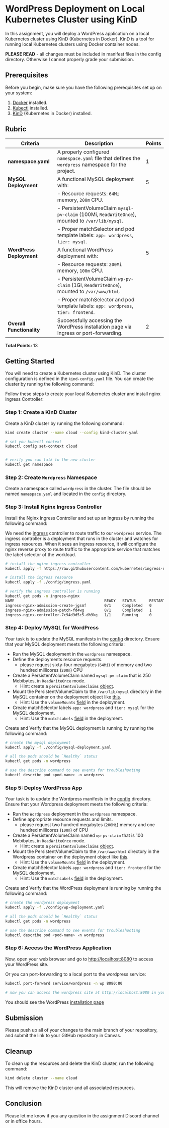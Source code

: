 # WordPress Deployment on Local Kubernetes Cluster using KinD

In this assignment, you will deploy a WordPress application on a local Kubernetes cluster using KinD (Kubernetes in Docker). KinD is a tool for running local Kubernetes clusters using Docker container nodes.

**PLEASE READ** - all changes must be included in manifest files in the config directory. Otherwise I cannot properly grade your submission.

## Prerequisites

Before you begin, make sure you have the following prerequisites set up on your system:

1. [Docker](https://www.docker.com/get-started) installed.
2. [Kubectl](https://kubernetes.io/docs/tasks/tools/install-kubectl/) installed.
3. [KinD](https://kind.sigs.k8s.io/docs/user/quick-start/) (Kubernetes in Docker) installed.

## Rubric

| **Criteria**                    | **Description**                                                                                      | **Points** |
|---------------------------------|-----------------------------------------------------------------------------------------------------|------------|
| **namespace.yaml**              | A properly configured `namespace.yaml` file that defines the `wordpress` namespace for the project. | 1          |
| **MySQL Deployment**            | A functional MySQL deployment with:                                                                 | 5          |
|                                 | - Resource requests: `64Mi` memory, `200m` CPU.                                                     |            |
|                                 | - PersistentVolumeClaim `mysql-pv-claim` (100Mi, `ReadWriteOnce`), mounted to `/var/lib/mysql`.      |            |
|                                 | - Proper matchSelector and pod template labels: `app: wordpress`, `tier: mysql`.                   |            |
| **WordPress Deployment**        | A functional WordPress deployment with:                                                             | 5          |
|                                 | - Resource requests: `200Mi` memory, `100m` CPU.                                                    |            |
|                                 | - PersistentVolumeClaim `wp-pv-claim` (1Gi, `ReadWriteOnce`), mounted to `/var/www/html`.           |            |
|                                 | - Proper matchSelector and pod template labels: `app: wordpress`, `tier: frontend`.                |            |
| **Overall Functionality**       | Successfully accessing the WordPress installation page via Ingress or port-forwarding.              | 2          |

**Total Points:** 13


## Getting Started

You will need to create a Kubernetes cluster using KinD. The cluster configuration is defined in the `kind-config.yaml` file. You can create the cluster by running the following command:


Follow these steps to create your local Kubernetes cluster and install nginx Ingress Controller:

### Step 1: Create a KinD Cluster

Create a KinD cluster by running the following command:

```bash
kind create cluster --name cloud --config kind-cluster.yaml

# set you kubectl context
kubectl config set-context cloud


# verify you can talk to the new cluster
kubectl get namespace
```
### Step 2: Create `Wordpress` Namespace
Create a namespace called `wordpress` in the cluster. The file should be named `namespace.yaml` and located in the `config` directory.

### Step 3: Install Nginx Ingress Controller 
Install the Nginx Ingress Controller and set up an Ingress by running the following command:

We need the [ingress](https://kubernetes.io/docs/concepts/services-networking/ingress/) controller to route traffic to our `wordpress` service.  The ingress controller is a deployment that runs in the cluster and watches for ingress resources.  When it sees an ingress resource, it will configure the nginx reverse proxy to route traffic to the appropriate service that matches the label selector of the workload.

```bash
# install the nginx ingress controller
kubectl apply -f https://raw.githubusercontent.com/kubernetes/ingress-nginx/main/deploy/static/provider/kind/deploy.yaml

# install the ingress resource
kubectl apply -f ./config/ingress.yaml

# verify the ingress controller is running
kubectl get pods -n ingress-nginx
NAME                                        READY   STATUS      RESTARTS   AGE
ingress-nginx-admission-create-jgsmf        0/1     Completed   0          8m2s
ingress-nginx-admission-patch-fd4wg         0/1     Completed   1          8m2s
ingress-nginx-controller-7c94d9d5c5-dh9kg   1/1     Running     0          8m2s
```

### Step 4: Deploy MySQL for WordPress

Your task is to update the MySQL manifests in the [config](./config) directory. Ensure that your MySQL deployment meets the following criteria:

- Run the MySQL deployment in the `wordpress` namespace.
- Define the deployments resource requests.
  - please request sixty-four megabytes (`64Mi`) of memory and two hundred millicores (`200m`) CPU
- Create a PersistentVolumeClaim named `mysql-pv-claim` that is 250 Mebibytes, in `ReadWriteOnce` mode.
  - Hint: create a `persistentvolumeclaims` [object](https://kubernetes.io/docs/concepts/storage/persistent-volumes/#persistentvolumeclaims).
- Mount the PersistentVolumeClaim to the `/var/lib/mysql` directory in the MySQL container on the deployment object like [this](https://akomljen.com/kubernetes-persistent-volumes-with-deployment-and-statefulset/).
  - Hint: Use the `volumeMounts` [field](https://kubernetes.io/docs/tasks/configure-pod-container/configure-volume-storage/#create-a-pod-that-uses-a-persistentvolumeclaim) in the deployment.
- Create matchSelector labels `app: wordpress` and `tier: mysql` for the MySQL deployment.
  - Hint: Use the `matchLabels` [field](https://kubernetes.io/docs/concepts/overview/working-with-objects/labels/#label-selectors) in the deployment.

Create and Verify that the MySQL deployment is running by running the following command:

```bash
# create the mysql deployment
kubectl apply -f ./config/mysql-deployment.yaml

# all the pods should be `Healthy` status
kubectl get pods -n wordpress

# use the describe command to see events for troubleshooting
kubectl describe pod <pod-name> -n wordpress
```

### Step 5: Deploy WordPress App

Your task is to update the Wordpress manifests in the [config](./config) directory. Ensure that your Wordpress deployment meets the following criteria:

- Run the `Wordpress` deployment in the `wordpress` namespace.
- Define appropriate resource requests and limits.
  - please request two hundred megabytes (`200Mi`) memory and one hundred millicores (`100m`) of CPU
- Create a PersistentVolumeClaim named `wp-pv-claim` that is 100 Mebibytes, in `ReadWriteOnce` mode.
  - Hint: create a `persistentvolumeclaims` [object](https://kubernetes.io/docs/concepts/storage/persistent-volumes/#persistentvolumeclaims).
- Mount the PersistentVolumeClaim to the `/var/www/html` directory in the Wordpress container on the deployment object like [this](https://akomljen.com/kubernetes-persistent-volumes-with-deployment-and-statefulset/).
  - Hint: Use the `volumeMounts` [field](https://kubernetes.io/docs/tasks/configure-pod-container/configure-volume-storage/#create-a-pod-that-uses-a-persistentvolumeclaim) in the deployment.
- Create matchSelector labels `app: wordpress` and `tier: frontend` for the MySQL deployment.
  - Hint: Use the `matchLabels` [field](https://kubernetes.io/docs/concepts/overview/working-with-objects/labels/#label-selectors) in the deployment.

Create and Verify that the WordPress deployment is running by running the following command:

```bash
# create the wordpress deployment
kubectl apply -f ./config/wp-deployment.yaml

# all the pods should be `Healthy` status
kubectl get pods -n wordpress

# use the describe command to see events for troubleshooting
kubectl describe pod <pod-name> -n wordpress
```

### Step 6: Access the WordPress Application

Now, open your web browser and go to [http://localhost:8080](http://localhost:8080) to access your WordPress site. 

Or you can port-forwarding to a local port to the wordpress service:

```bash
kubectl port-forward service/wordpress -n wp 8080:80

# now you can access the wordpress site at http://localhost:8080 in you browser
```

You should see the WordPress [installation page](wordpress.png)

## Submission
Please push up all of your changes to the main branch of your repository, and submit the link to your GitHub repository in Canvas.

## Cleanup

To clean up the resources and delete the KinD cluster, run the following command:

```bash
kind delete cluster --name cloud
```

This will remove the KinD cluster and all associated resources.

## Conclusion
Please let me know if you any question in the assignment Discord channel or in office hours.
